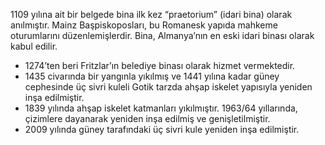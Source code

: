 1109 yılına ait bir belgede bina ilk kez “praetorium” (idari bina) olarak anılmıştır. Mainz Başpiskoposları, bu Romanesk yapıda mahkeme oturumlarını düzenlemişlerdir. Bina, Almanya’nın en eski idari binası olarak kabul edilir.

* 1274’ten beri Fritzlar’ın belediye binası olarak hizmet vermektedir.
* 1435 civarında bir yangınla yıkılmış ve 1441 yılına kadar güney cephesinde üç sivri kuleli Gotik tarzda ahşap iskelet yapısıyla yeniden inşa edilmiştir.
* 1839 yılında ahşap iskelet katmanları yıkılmıştır. 1963/64 yıllarında, çizimlere dayanarak yeniden inşa edilmiş ve genişletilmiştir.
* 2009 yılında güney tarafındaki üç sivri kule yeniden inşa edilmiştir.